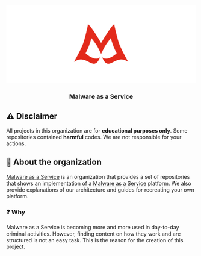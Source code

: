 <!--
SPDX-FileCopyrightText: 2024 The .github development team

SPDX-License-Identifier: GPL-3.0-or-later
-->

<div align="center">
  <a href="https://github.com/Malware-as-a-Service/">
    <!-- markdownlint-disable-next-line line-length -->
    <img src="../assets/images/logo.svg" alt="Logo" />
  </a>

<h3 align="center">Malware as a Service</h3>
</div>

## :warning: Disclaimer

All projects in this organization are for **educational purposes only**. Some
repositories contained **harmful** codes. We are not responsible for your actions.

## :eyes: About the organization

[Malware as a Service][maas] is an organization that provides a set of
repositories that shows an implementation of a
[Malware as a Service][as a service] platform. We also provide explanations of
our architecture and guides for recreating your own platform.

### :question: Why

Malware as a Service is becoming more and more used in day-to-day criminal
activities. However, finding content on how they work and are structured is not
an easy task. This is the reason for the creation of this project.

[as a service]: https://en.wikipedia.org/wiki/As_a_service
[maas]: https://github.com/Malware-as-a-Service/
